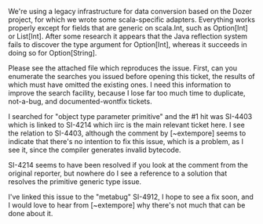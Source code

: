 We're using a legacy infrastructure for data conversion based on the Dozer project, for which we wrote some scala-specific adapters. Everything works properly except for fields that are generic on scala.Int, such as Option[Int] or List[Int]. After some research it appears that the Java reflection system fails to discover the type argument for Option[Int], whereas it succeeds in doing so for Option[String]. 

Please see the attached file which reproduces the issue.
First, can you enumerate the searches you issued before opening this ticket, the results of which must have omitted the existing ones.  I need this information to improve the search facility, because I lose far too much time to duplicate, not-a-bug, and documented-wontfix tickets.

I searched for "object type parameter primitive" and the #1 hit was SI-4403 which is linked to SI-4214 which iirc is the main relevant ticket here.
I see the relation to SI-4403, although the comment by [~extempore] seems to indicate that there's no intention to fix this issue, which is a problem, as I see it, since the compiler generates invalid bytecode.

SI-4214 seems to have been resolved if you look at the comment from the original reporter, but nowhere do I see a reference to a solution that resolves the primitive generic type issue.

I've linked this issue to the "metabug" SI-4912, I hope to see a fix soon, and I would love to hear from [~extempore] why there's not much that can be done about it. 
